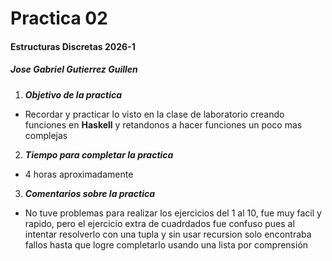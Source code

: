 # Practica 02
#### Estructuras Discretas 2026-1
##### Jose Gabriel Gutierrez Guillen
 
1. ***Objetivo de la practica***
- Recordar y practicar lo visto en la clase de laboratorio creando funciones en **Haskell** y  retandonos a hacer funciones un poco mas complejas
2. ***Tiempo para completar la practica***
- 4 horas aproximadamente 
3. ***Comentarios sobre la practica***
- No tuve problemas para realizar los ejercicios del 1 al 10, fue muy facil y rapido, pero el ejercicio extra de cuadrdados fue confuso pues al intentar resolverlo con una tupla y sin usar recursion solo encontraba fallos hasta que logre completarlo usando una lista por comprensión



